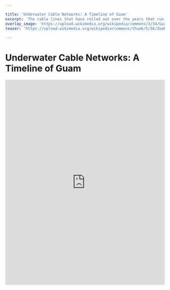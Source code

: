 ```yaml
---

title: 'Underwater Cable Networks: A Timeline of Guam'
excerpt: 'The cable lines that have rolled out over the years that run through and under Guam show telecommunication networks that are material evidence of empire and colonialism's legacies that drive technology and the internet's global systems'
overlay_image: 'https://upload.wikimedia.org/wikipedia/commons/3/34/Guam2021OSM.png'
teaser: 'https://upload.wikimedia.org/wikipedia/commons/thumb/5/56/Zombies_NightoftheLivingDead.jpg/640px-Zombies_NightoftheLivingDead.jpg'

---
```


# Underwater Cable Networks: A Timeline of Guam

<iframe src='https://cdn.knightlab.com/libs/timeline3/latest/embed/index.html?source=18zQtCq5O_mECSt0sI8u7JWcN3W8a28NXCroG4XOAXxk&font=Default&lang=en&initial_zoom=2&height=650' width='100%' height='650' webkitallowfullscreen mozallowfullscreen allowfullscreen frameborder='0'></iframe>
